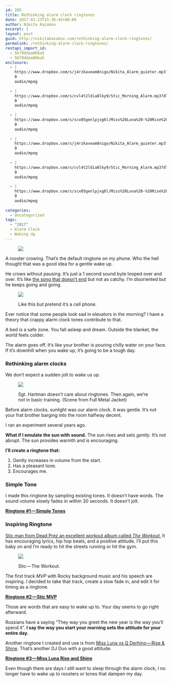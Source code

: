 ```yaml
---
id: 285
title: Rethinking alarm clock ringtones
date: 2017-01-23T15:36:42+00:00
author: Nikita Kazakov
excerpt: |
layout: post
guid: http://nikitakazakov.com/rethinking-alarm-clock-ringtones/
permalink: /rethinking-alarm-clock-ringtones/
restapi_import_id:
  - 5b79ddaa06ba5
  - 5b79ddaa06ba5
enclosure:
  - |
    https://www.dropbox.com/s/j4rzkaveam8nigo/Nikita_Alarm_quieter.mp3?dl=1
    0
    audio/mpeg
    
  - |
    https://www.dropbox.com/s/cvl4t2ldia8lky9/Stic_Morning_Alarm.mp3?dl=1
    0
    audio/mpeg
    
  - |
    https://www.dropbox.com/s/scx05genlpjxg6l/Miss%20Luna%20-%20Rise%20and%20Shine%20Alarm%20%28CUT%29.mp3?dl=1
    0
    audio/mpeg
    
  - |
    https://www.dropbox.com/s/j4rzkaveam8nigo/Nikita_Alarm_quieter.mp3?dl=1
    0
    audio/mpeg
    
  - |
    https://www.dropbox.com/s/cvl4t2ldia8lky9/Stic_Morning_Alarm.mp3?dl=1
    0
    audio/mpeg
    
  - |
    https://www.dropbox.com/s/scx05genlpjxg6l/Miss%20Luna%20-%20Rise%20and%20Shine%20Alarm%20%28CUT%29.mp3?dl=1
    0
    audio/mpeg
    
categories:
  - Uncategorized
tags:
  - "2017"
  - Alarm Clock
  - Waking Up
---
```

<figure> 

![](http://nikitakazakov.com/wp-content/uploads/2018/08/3f4a8-1s5l1jnhonxnfjrvlt5yu4q.png)  
</figure> 

A rooster crowing. That’s the default ringtone on my phone. Who the hell thought that was a good idea for a gentle wake up.

He crows without pausing. It’s just a 1 second sound byte looped over and over. It’s like <a href="https://www.youtube.com/watch?v=0U2zJOryHKQ" target="_blank" rel="noopener noreferrer">the song that doesn’t end</a> but not as catchy. I’m disoriented but he keeps going and going.<figure class="wp-caption"> 

![](http://nikitakazakov.com/wp-content/uploads/2018/08/5e793-1jhslex8afbvaubmaztg0uw.gif) <figcaption class="wp-caption-text">Like this but pretend it’s a cell phone.</figcaption></figure> 

Ever notice that some people look sad in elevators in the morning? I have a theory that crappy alarm clock tones contribute to that.

A bed is a safe zone. You fall asleep and dream. Outside the blanket, the world feels colder.

The alarm goes off. It’s like your brother is pouring chilly water on your face. If it’s downhill when you wake up, it’s going to be a tough day.

### **Rethinking alarm clocks**

We don’t expect a sudden jolt to wake us up.<figure class="wp-caption"> 

![](http://nikitakazakov.com/wp-content/uploads/2018/08/9b186-14vgi-0fpyf3k_wsrrfjmvq.png) <figcaption class="wp-caption-text">Sgt. Hartman doesn’t care about ringtones. Then again, we’re not in basic training. (Scene from Full Metal Jacket)</figcaption></figure> 

Before alarm clocks, sunlight was our alarm clock. It was gentle. It’s not your frat brother barging into the room halfway decent.

I ran an experiment several years ago.

**What if I emulate the sun with sound.** The sun rises and sets _gently_. It’s not abrupt. The sun provides warmth and is encouraging.

**I’ll create a ringtone that:**

  1. Gently increases in volume from the start.
  2. Has a pleasant tone.
  3. Encourages me.

### Simple Tone

I made this ringtone by sampling existing tones. It doesn’t have words. The sound volume slowly fades in within 30 seconds. It doesn’t jolt.

<a href="https://www.dropbox.com/s/j4rzkaveam8nigo/Nikita_Alarm_quieter.mp3?dl=1" target="_blank" rel="noopener noreferrer"><strong>Ringtone #1 — Simple Tones</strong></a>

### Inspiring Ringtone

<a href="https://play.google.com/store/music/album/STIC_MAN_Of_Dead_Prez_AKA_Stic_The_Workout?id=Byyzewra7hccjaea4o76rofe2fy&hl=en" target="_blank" rel="noopener noreferrer">Stic.man from Dead Prez an excellent workout album called <em>The Workout.</em></a> It has encouraging lyrics, hip hop beats, and a positive attitude. I’ll put this baby on and I’m ready to hit the streets running or hit the gym.<figure class="wp-caption"> 

![](http://nikitakazakov.com/wp-content/uploads/2018/08/4b3c7-14q7tuxe9fimjowd4vxj-wa.png) <figcaption class="wp-caption-text">Stic — The Workout.</figcaption></figure> 

The first track _MVP_ with Rocky background music and his speech are inspiring. I decided to take that track, create a slow fade in, and edit it for timing as a ringtone.

<a href="https://www.dropbox.com/s/cvl4t2ldia8lky9/Stic_Morning_Alarm.mp3?dl=1" target="_blank" rel="noopener noreferrer"><strong>Ringtone #2 — Stic MVP</strong></a>

Those are words that are easy to wake up to. Your day seems to go right afterward.

Russians have a saying “They way you greet the new year is the way you’ll spend it”. **I say the way you start your morning sets the attitude for your entire day.**

Another ringtone I created and use is from <a href="https://www.youtube.com/watch?v=u1yPw5N0nkE" target="_blank" rel="noopener noreferrer">Miss Luna vs Q Derhino — Rise & Shine</a>. That’s another DJ Duo with a good attitude.

<a href="https://www.dropbox.com/s/scx05genlpjxg6l/Miss%20Luna%20-%20Rise%20and%20Shine%20Alarm%20%28CUT%29.mp3?dl=1" target="_blank" rel="noopener noreferrer"><strong>Ringtone #3 — Miss Luna Rise and Shine</strong></a>

Even though there are days I still want to sleep through the alarm clock, I no longer have to wake up to roosters or tones that dampen my day.